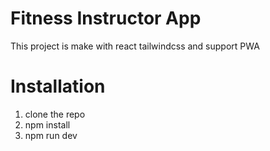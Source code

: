 # Fitness Instructor App
This project is make with react tailwindcss and support PWA
# Installation
1. clone the repo
2. npm install
3. npm run dev
